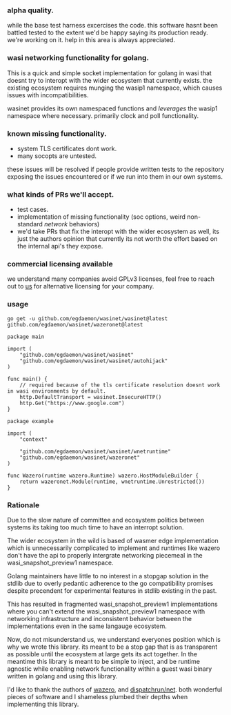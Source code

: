 ### alpha quality.

while the base test harness excercises the code. this software hasnt been battled tested to the extent we'd be happy saying its production ready.
we're working on it. help in this area is always appreciated.

### wasi networking functionality for golang.

This is a quick and simple socket implementation for golang in wasi that doesnt try to interopt with the wider ecosystem
that currently exists. the existing ecosystem requires munging the wasip1 namespace, which causes issues with incompatibilities.

wasinet provides its own namespaced functions and _leverages_ the wasip1 namespace where necessary. primarily clock and poll functionality.

### known missing functionality.

- system TLS certificates dont work.
- many socopts are untested.

these issues will be resolved if people provide written tests to the repository exposing the issues encountered or if we run into them in our own systems.

### what kinds of PRs we'll accept.

- test cases.
- implementation of missing functionality (soc options, weird non-standard _network_ behaviors)
- we'd take PRs that fix the interopt with the wider ecosystem as well, its just the authors opinion that currently its not worth the
  effort based on the internal api's they expose.

### commercial licensing available

we understand many companies avoid GPLv3 licenses, feel free to reach out to [us](mailto:engineering@egdaemon.com) for alternative licensing for your company.

### usage

```golang
go get -u github.com/egdaemon/wasinet/wasinet@latest github.com/egdaemon/wasinet/wazeronet@latest
```

```golang
package main

import (
    "github.com/egdaemon/wasinet/wasinet"
    "github.com/egdaemon/wasinet/wasinet/autohijack"
)

func main() {
	// required because of the tls certificate resolution doesnt work in wasi environments by default.
	http.DefaultTransport = wasinet.InsecureHTTP()
	http.Get("https://www.google.com")
}
```

```golang
package example

import (
	"context"

	"github.com/egdaemon/wasinet/wasinet/wnetruntime"
	"github.com/egdaemon/wasinet/wazeronet"
)

func Wazero(runtime wazero.Runtime) wazero.HostModuleBuilder {
	return wazeronet.Module(runtime, wnetruntime.Unrestricted())
}
```

### Rationale

Due to the slow nature of committee and ecosystem politics between systems its taking too much time to have an interropt solution.

The wider ecosystem in the wild is based of wasmer edge implementation which is unnecessarily complicated to implement and runtimes like wazero
don't have the api to properly intergrate networking piecemeal in the wasi_snapshot_preview1 namespace.

Golang maintainers have little to no interest in a stopgap solution in the stdlib due to overly pedantic adherence to the go compatibility promises despite precendent for experimental features in stdlib existing in the past.

This has resulted in fragmented wasi_snapshot_preview1 implementations where you can't extend the wasi_snapshot_preview1 namespace with networking infrastructure and inconsistent behavior between the implementations even in the same langauge ecosystem.

Now, do not misunderstand us, we understand everyones position which is why we wrote this library. its meant to be a stop gap that
is as transparent as possible until the ecosystem at large gets its act together. In the meantime this library is meant to be simple to inject,
and be runtime agnostic while enabling network functionality within a guest wasi binary written in golang and using this library.

I'd like to thank the authors of [wazero](https://github.com/tetratelabs/wazero), and [dispatchrun/net](https://github.com/dispatchrun/net). both wonderful pieces of software and I shameless plumbed their depths when implementing this library.

